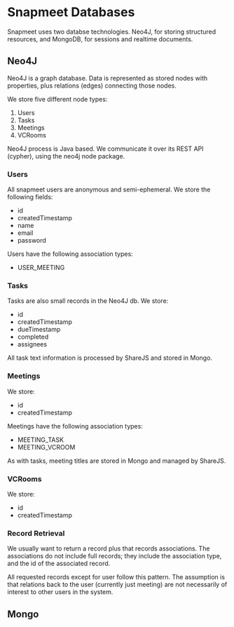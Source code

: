 # Snapmeet Databases
Snapmeet uses two databse technologies. Neo4J, for storing structured resources, and MongoDB, for sessions and realtime documents.

## Neo4J
Neo4J is a graph database. Data is represented as stored nodes with properties, plus relations (edges) connecting those nodes.

We store five different node types:
1. Users
2. Tasks
3. Meetings
4. VCRooms

Neo4J process is Java based. We communicate it over its REST API (cypher), using the neo4j node package.

### Users
All snapmeet users are anonymous and semi-ephemeral. We store the following fields:
- id
- createdTimestamp
- name
- email
- password

Users have the following association types:
- USER_MEETING

### Tasks
Tasks are also small records in the Neo4J db. We store:
- id
- createdTimestamp
- dueTimestamp
- completed
- assignees

All task text information is processed by ShareJS and stored in Mongo.

### Meetings
We store:
- id
- createdTimestamp

Meetings have the following association types:
- MEETING_TASK
- MEETING_VCROOM

As with tasks, meeting titles are stored in Mongo and managed by ShareJS.

### VCRooms
We store:
- id
- createdTimestamp

### Record Retrieval
We usually want to return a record plus that records associations. The associations do not include full records; they include the association type, and the id of the associated record.

All requested records except for user follow this pattern. The assumption is that relations back to the user (currently just meeting) are not necessarily of interest to other users in the system.


## Mongo


